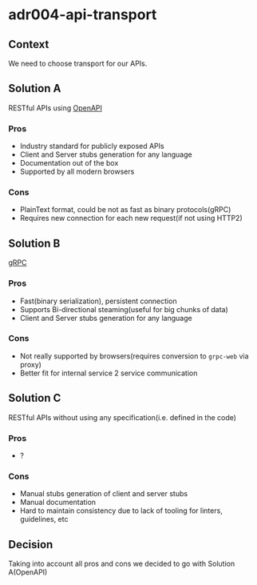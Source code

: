 # adr004-api-transport

## Context

We need to choose transport for our APIs.

## Solution A

RESTful APIs using [OpenAPI](https://www.openapis.org/)

### Pros

- Industry standard for publicly exposed APIs
- Client and Server stubs generation for any language
- Documentation out of the box
- Supported by all modern browsers

### Cons

- PlainText format, could be not as fast as binary protocols(gRPC)
- Requires new connection for each new request(if not using HTTP2)

## Solution B

[gRPC](https://grpc.io/)

### Pros

- Fast(binary serialization), persistent connection
- Supports Bi-directional steaming(useful for big chunks of data)
- Client and Server stubs generation for any language

### Cons

- Not really supported by browsers(requires conversion to `grpc-web` via proxy)
- Better fit for internal service 2 service communication

## Solution C

RESTful APIs without using any specification(i.e. defined in the code)

### Pros

- ?

### Cons

- Manual stubs generation of client and server stubs
- Manual documentation
- Hard to maintain consistency due to lack of tooling for linters, guidelines, etc

## Decision

Taking into account all pros and cons we decided to go with Solution A(OpenAPI)
